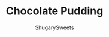 ---
layout: ../../layouts/MarkdownPostLayout.astro
title: Chocolate Pudding
author: ShugarySweets
pubDate: 2020-05-07
description: "The classic Chocolate Pudding you loved as a kid tastes even better when it&#x27;s homemade! This Chocolate Pudding recipe creates a thick and creamy pudding with a silky finish."
image_url: https://www.shugarysweets.com/wp-content/uploads/2020/05/chocolate-pudding-3.jpg
tags: ["Desserts","American"]
calories: 279
protein: 5
carbohydrates: 41
fats: 11
fiber: 1
ingredients: ["½ cup granulated sugar","3 Tbsp unsweetened cocoa powder","¼ cup cornstarch","Pinch of salt","2 ¼ cups whole milk","2 Tbsp cold salted butter","½ tsp vanilla extract"]
serves: 4
time: "2 hours 10 minutes"
prepTime: "5 minutes"
instructions: ["Stir together sugar, cocoa, cornstarch, and salt in a medium sized saucepan. Whisk in cold milk until combined.      ","Turn on heat to medium high and stir constantly until it reaches a boil.      ","Set timer for 1 minute and boil while stirring constantly.       ","Remove pan from heat and stir in butter and vanilla.      ","Place in a separate bowl and cover with plastic wrap. Place plastic wrap directly against the pudding to prevent a skin from forming.       ","Cool completely (about 1-2 hours) in the refrigerator.       ","Once cooled, top with optional garnishes and serve."]
nutrition: ["279 calories","41 grams carbohydrates","29 milligrams cholesterol","11 grams fat","1 grams fiber","5 grams protein","6 grams saturated fat","139 grams sodium","32 grams sugar","0 grams trans fat","3 grams unsaturated fat"]
---